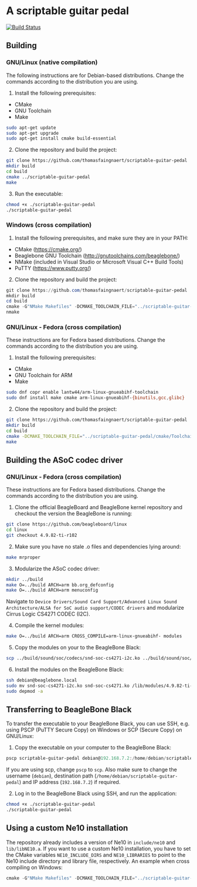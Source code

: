 # A scriptable guitar pedal
[![Build Status](https://travis-ci.org/thomasfaingnaert/scriptable-guitar-pedal.svg?branch=master)](https://travis-ci.org/thomasfaingnaert/scriptable-guitar-pedal)
## Building
### GNU/Linux (native compilation)
The following instructions are for Debian-based distributions.
Change the commands according to the distribution you are using.

1. Install the following prerequisites:
  - CMake
  - GNU Toolchain
  - Make
```bash
sudo apt-get update
sudo apt-get upgrade
sudo apt-get install cmake build-essential
```

2. Clone the repository and build the project:
```bash
git clone https://github.com/thomasfaingnaert/scriptable-guitar-pedal
mkdir build
cd build
cmake ../scriptable-guitar-pedal
make
```

3. Run the executable:
```bash
chmod +x ./scriptable-guitar-pedal
./scriptable-guitar-pedal
```

### Windows (cross compilation)
1. Install the following prerequisites, and make sure they are in your PATH:
  - CMake (https://cmake.org/)
  - Beaglebone GNU Toolchain (http://gnutoolchains.com/beaglebone/)
  - NMake (included in Visual Studio or Microsoft Visual C++ Build Tools)
  - PuTTY (https://www.putty.org/)

2. Clone the repository and build the project:
```powershell
git clone https://github.com/thomasfaingnaert/scriptable-guitar-pedal
mkdir build
cd build
cmake -G"NMake Makefiles" -DCMAKE_TOOLCHAIN_FILE="../scriptable-guitar-pedal/cmake/Toolchain.cmake" ../scriptable-guitar-pedal
nmake
```

### GNU/Linux - Fedora (cross compilation)
These instructions are for Fedora based distributions.
Change the commands according to the distribution you are using.

1. Install the following prerequisites:
  - CMake
  - GNU Toolchain for ARM
  - Make
```bash
sudo dnf copr enable lantw44/arm-linux-gnueabihf-toolchain
sudo dnf install make cmake arm-linux-gnueabihf-{binutils,gcc,glibc}
```

2. Clone the repository and build the project:
```bash
git clone https://github.com/thomasfaingnaert/scriptable-guitar-pedal
mkdir build
cd build
cmake -DCMAKE_TOOLCHAIN_FILE="../scriptable-guitar-pedal/cmake/Toolchain.cmake" ../scriptable-guitar-pedal
make
```

## Building the ASoC codec driver

### GNU/Linux - Fedora (cross compilation)
These instructions are for Fedora based distributions.
Change the commands according to the distribution you are using.

1. Clone the official BeagleBoard and BeagleBone kernel repository and checkout the version the BeagleBone is running:
```bash
git clone https://github.com/beagleboard/linux
cd linux
git checkout 4.9.82-ti-r102
```

2. Make sure you have no stale .o files and dependencies lying around:
```bash
make mrproper
``` 

3. Modularize the ASoC codec driver:
```bash
mkdir ../build
make O=../build ARCH=arm bb.org_defconfig
make O=../build ARCH=arm menuconfig
```
Navigate to `Device Drivers/Sound Card Support/Advanced Linux Sound Architecture/ALSA for SoC audio support/CODEC drivers`
and modularize Cirrus Logic CS4271 CODEC (I2C).

4. Compile the kernel modules:
```bash
make O=../build ARCH=arm CROSS_COMPILE=arm-linux-gnueabihf- modules
```

5. Copy the modules on your to the BeagleBone Black:
```bash
scp ../build/sound/soc/codecs/snd-soc-cs4271-i2c.ko ../build/sound/soc/codecs/snd-soc-cs4271.ko debian@beaglebone.local:~
```

6. Install the modules on the BeagleBone Black:
```bash
ssh debian@beaglebone.local
sudo mv snd-soc-cs4271-i2c.ko snd-soc-cs4271.ko /lib/modules/4.9.82-ti-r102/extra/
sudo depmod -a
```

## Transferring to BeagleBone Black
To transfer the executable to your BeagleBone Black, you can use SSH, e.g. using PSCP (PuTTY Secure Copy) on Windows or SCP (Secure Copy) on GNU/Linux:
1. Copy the executable on your computer to the BeagleBone Black:
```powershell
pscp scriptable-guitar-pedal debian@192.168.7.2:/home/debian/scriptable-guitar-pedal
```
If you are using scp, change `pscp` to `scp`.
Also make sure to change the username (`debian`), destination path (`/home/debian/scriptable-guitar-pedal`) and IP address (`192.168.7.2`) if required.

2. Log in to the BeagleBone Black using SSH, and run the application:
```bash
chmod +x ./scriptable-guitar-pedal
./scriptable-guitar-pedal
```

## Using a custom Ne10 installation
The repository already includes a version of Ne10 in `include/ne10` and `lib/libNE10.a`.
If you want to use a custom Ne10 installation, you have to set the CMake variables `NE10_INCLUDE_DIRS` and `NE10_LIBRARIES` to point to the Ne10 include directory and library file, respectively.
An example when cross compiling on Windows:
```powershell
cmake -G"NMake Makefiles" -DCMAKE_TOOLCHAIN_FILE="../scriptable-guitar-pedal/cmake/Toolchain.cmake" -DNE10_INCLUDE_DIRS="/path/to/ne10/inc" -DNE10_LIBRARIES="/path/to/ne10/build/modules/libNE10.a" ../scriptable-guitar-pedal
```